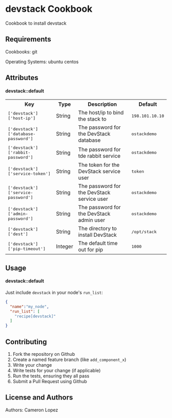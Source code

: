 devstack Cookbook
======================
Cookbook to install devstack

Requirements
------------

Cookbooks:
git

Operating Systems:
ubuntu
centos

Attributes
----------
#### devstack::default

<table>
  <tr>
    <th>Key</th>
    <th>Type</th>
    <th>Description</th>
    <th>Default</th>
  </tr>
  <tr>
    <td><tt>['devstack']['host-ip']</tt></td>
    <td>String</td>
    <td>The host/ip to bind the stack to</td>
    <td><tt>198.101.10.10</tt></td>
  </tr>
  <tr>
    <td><tt>['devstack']['database-password']</tt></td>
    <td>String</td>
    <td>The password for the DevStack database</td>
    <td><tt>ostackdemo</tt></td>
  </tr>
  <tr>
    <td><tt>['devstack']['rabbit-password']</tt></td>
    <td>String</td>
    <td>The password for tde rabbit service</td>
    <td><tt>ostackdemo</tt></td>
  </tr>
  <tr>
    <td><tt>['devstack']['service-token']</tt></td>
    <td>String</td>
    <td>The token for the DevStack service user</td>
    <td><tt>token</tt></td>
  </tr>
  <tr>
    <td><tt>['devstack']['service-password']</tt></td>
    <td>String</td>
    <td>The password for the DevStack service user</td>
    <td><tt>ostackdemo</tt></td>
  </tr>
  <tr>
    <td><tt>['devstack']['admin-password']</tt></td>
    <td>String</td>
    <td>The password for the DevStack admin user</td>
    <td><tt>ostackdemo</tt></td>
  </tr>
  <tr>
    <td><tt>['devstack']['dest']</tt></td>
    <td>String</td>
    <td>The directory to install DevStack</td>
    <td><tt>/opt/stack</tt></td>
  </tr>
  <tr>
    <td><tt>['devstack']['pip-timeout']</tt></td>
    <td>Integer</td>
    <td>The default time out for pip</td>
    <td><tt>1000</tt></td>
  </tr>
</table>

Usage
-----
#### devstack::default

Just include `devstack` in your node's `run_list`:

```json
{
  "name":"my_node",
  "run_list": [
    "recipe[devstack]"
  ]
}
```

Contributing
------------

1. Fork the repository on Github
2. Create a named feature branch (like `add_component_x`)
3. Write your change
4. Write tests for your change (if applicable)
5. Run the tests, ensuring they all pass
6. Submit a Pull Request using Github

License and Authors
-------------------
Authors: Cameron Lopez

